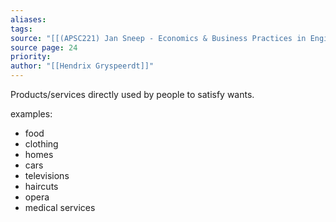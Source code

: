 ```yaml
---
aliases: 
tags: 
source: "[[(APSC221) Jan Sneep - Economics & Business Practices in Engineering.pdf#page=24&selection=374,0,377,7|(APSC221) Jan Sneep - Economics & Business Practices in Engineering, page 24]]"
source page: 24
priority: 
author: "[[Hendrix Gryspeerdt]]"
---
```

Products/services directly used by people to satisfy wants.

examples:
- food
- clothing
- homes
- cars
- televisions
- haircuts
- opera
- medical services